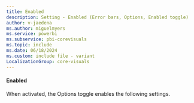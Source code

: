 ```yaml
---
title: Enabled
description: Setting - Enabled (Error bars, Options, Enabled toggle)
author: v-jaedena
ms.author: miguelmyers
ms.service: powerbi
ms.subservice: pbi-corevisuals
ms.topic: include
ms.date: 06/18/2024
ms.custom: include file - variant
LocalizationGroup: core-visuals
---
```

#### Enabled

When activated, the Options toggle enables the following settings.
